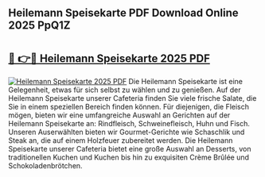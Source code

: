 ## Heilemann Speisekarte PDF Download Online 2025 PpQ1Z

# <h2><a href="http://gc9wxs4.nevu.top/?p=Heilemann+Speisekarte">🔗 👉🔴 Heilemann Speisekarte 2025 PDF</a></h2>

[![Heilemann Speisekarte 2025 PDF](https://i.imgur.com/dBaPXMq.png)](http://gc9wxs4.nevu.top/?p=Heilemann+Speisekarte)
Die Heilemann Speisekarte ist eine Gelegenheit, etwas für sich selbst zu wählen und zu genießen. Auf der Heilemann Speisekarte unserer Cafeteria finden Sie viele frische Salate, die Sie in einem speziellen Bereich finden können. Für diejenigen, die Fleisch mögen, bieten wir eine umfangreiche Auswahl an Gerichten auf der Heilemann Speisekarte an: Rindfleisch, Schweinefleisch, Huhn und Fisch. Unseren Auserwählten bieten wir Gourmet-Gerichte wie Schaschlik und Steak an, die auf einem Holzfeuer zubereitet werden. Die Heilemann Speisekarte unserer Cafeteria bietet eine große Auswahl an Desserts, von traditionellen Kuchen und Kuchen bis hin zu exquisiten Crème Brûlée und Schokoladenbrötchen.
